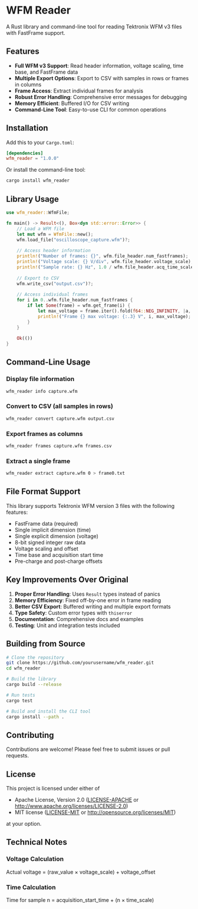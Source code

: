 # WFM Reader

A Rust library and command-line tool for reading Tektronix WFM v3 files with FastFrame support.

## Features

- **Full WFM v3 Support**: Read header information, voltage scaling, time base, and FastFrame data
- **Multiple Export Options**: Export to CSV with samples in rows or frames in columns
- **Frame Access**: Extract individual frames for analysis
- **Robust Error Handling**: Comprehensive error messages for debugging
- **Memory Efficient**: Buffered I/O for CSV writing
- **Command-Line Tool**: Easy-to-use CLI for common operations

## Installation

Add this to your `Cargo.toml`:

```toml
[dependencies]
wfm_reader = "1.0.0"
```

Or install the command-line tool:

```bash
cargo install wfm_reader
```

## Library Usage

```rust
use wfm_reader::WfmFile;

fn main() -> Result<(), Box<dyn std::error::Error>> {
    // Load a WFM file
    let mut wfm = WfmFile::new();
    wfm.load_file("oscilloscope_capture.wfm")?;
    
    // Access header information
    println!("Number of frames: {}", wfm.file_header.num_fastframes);
    println!("Voltage scale: {} V/div", wfm.file_header.voltage_scale);
    println!("Sample rate: {} Hz", 1.0 / wfm.file_header.acq_time_scale);
    
    // Export to CSV
    wfm.write_csv("output.csv")?;
    
    // Access individual frames
    for i in 0..wfm.file_header.num_fastframes {
        if let Some(frame) = wfm.get_frame(i) {
            let max_voltage = frame.iter().fold(f64::NEG_INFINITY, |a, &b| a.max(b));
            println!("Frame {} max voltage: {:.3} V", i, max_voltage);
        }
    }
    
    Ok(())
}
```

## Command-Line Usage

### Display file information
```bash
wfm_reader info capture.wfm
```

### Convert to CSV (all samples in rows)
```bash
wfm_reader convert capture.wfm output.csv
```

### Export frames as columns
```bash
wfm_reader frames capture.wfm frames.csv
```

### Extract a single frame
```bash
wfm_reader extract capture.wfm 0 > frame0.txt
```

## File Format Support

This library supports Tektronix WFM version 3 files with the following features:

- FastFrame data (required)
- Single implicit dimension (time)
- Single explicit dimension (voltage)
- 8-bit signed integer raw data
- Voltage scaling and offset
- Time base and acquisition start time
- Pre-charge and post-charge offsets

## Key Improvements Over Original

1. **Proper Error Handling**: Uses `Result` types instead of panics
2. **Memory Efficiency**: Fixed off-by-one error in frame reading
3. **Better CSV Export**: Buffered writing and multiple export formats
4. **Type Safety**: Custom error types with `thiserror`
5. **Documentation**: Comprehensive docs and examples
6. **Testing**: Unit and integration tests included

## Building from Source

```bash
# Clone the repository
git clone https://github.com/yourusername/wfm_reader.git
cd wfm_reader

# Build the library
cargo build --release

# Run tests
cargo test

# Build and install the CLI tool
cargo install --path .
```

## Contributing

Contributions are welcome! Please feel free to submit issues or pull requests.

## License

This project is licensed under either of

- Apache License, Version 2.0 ([LICENSE-APACHE](LICENSE-APACHE) or http://www.apache.org/licenses/LICENSE-2.0)
- MIT license ([LICENSE-MIT](LICENSE-MIT) or http://opensource.org/licenses/MIT)

at your option.

## Technical Notes
### Voltage Calculation

Actual voltage = (raw_value × voltage_scale) + voltage_offset

### Time Calculation

Time for sample n = acquisition_start_time + (n × time_scale)